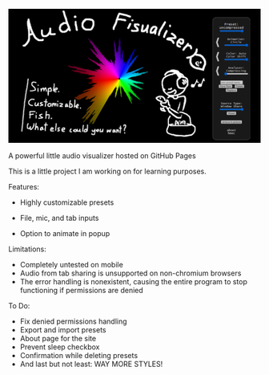 ![](https://github.com/codexplorer-fish/Audio-Fishualizer/blob/main/Audio-Fishualizer-Banner.png?raw=true)

A powerful little audio visualizer hosted on GitHub Pages

This is a little project I am working on for learning purposes.

Features:

- Highly customizable presets

- File, mic, and tab inputs

- Option to animate in popup

Limitations:
- Completely untested on mobile
- Audio from tab sharing is unsupported on non-chromium browsers
- The error handling is nonexistent, causing the entire program to stop functioning if permissions are denied

To Do:
- Fix denied permissions handling
- Export and import presets
- About page for the site
- Prevent sleep checkbox
- Confirmation while deleting presets
- And last but not least: WAY MORE STYLES!
